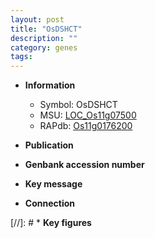 ```yaml
---
layout: post
title: "OsDSHCT"
description: ""
category: genes
tags: 
---
```


* **Information**  
    + Symbol: OsDSHCT  
    + MSU: [LOC_Os11g07500](http://rice.uga.edu/cgi-bin/ORF_infopage.cgi?orf=LOC_Os11g07500)  
    + RAPdb: [Os11g0176200](http://rapdb.dna.affrc.go.jp/viewer/gbrowse_details/irgsp1?name=Os11g0176200)  

* **Publication**  

* **Genbank accession number**  

* **Key message**  

* **Connection**  

[//]: # * **Key figures**  


